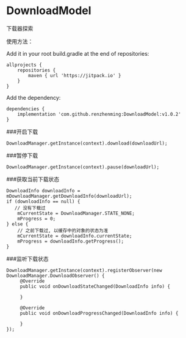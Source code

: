 # DownloadModel
下载器探索

使用方法：

Add it in your root build.gradle at the end of repositories:
```
allprojects {
	repositories {
		maven { url 'https://jitpack.io' }
	}
}	
```
Add the dependency:
```
dependencies {
	implementation 'com.github.renzhenming:DownloadModel:v1.0.2'
}
```
 ###开启下载
 ```
 DownloadManager.getInstance(context).download(downloadUrl);
 ```
 ###暂停下载
  ```
 DownloadManager.getInstance(context).pause(downloadUrl);
 ```
 ###获取当前下载状态
 ```
 DownloadInfo downloadInfo = mDownloadManager.getDownloadInfo(downloadUrl);
 if (downloadInfo == null) {
    // 没有下载过
     mCurrentState = DownloadManager.STATE_NONE;
     mProgress = 0;
 } else {
     // 之前下载过, 以缓存中的对象的状态为准
     mCurrentState = downloadInfo.currentState;
     mProgress = downloadInfo.getProgress();
 }
 ```
 ###监听下载状态
 ```
 DownloadManager.getInstance(context).registerObserver(new DownloadManager.DownloadObserver() {
      @Override
      public void onDownloadStateChanged(DownloadInfo info) {
                
      }

      @Override
      public void onDownloadProgressChanged(DownloadInfo info) {

      }
});
 ```
